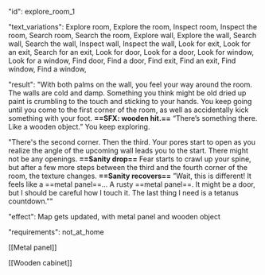 "id": explore_room_1

"text_variations":
Explore room, Explore the room, Inspect room, Inspect the room, Search room, Search the room, Explore wall, Explore the wall, Search wall, Search the wall, Inspect wall, Inspect the wall, Look for exit, Look for an exit, Search for an exit, Look for door, Look for a door, Look for window, Look for a window, Find door, Find a door, Find exit, Find an exit, Find window, Find a window,

"result":
"With both palms on the wall, you feel your way around the room. The walls are cold and damp. Something you think might be old dried up paint is crumbling to the touch and sticking to your hands. You keep going until you come to the first corner of the room, as well as accidentally kick something with your foot. **==SFX: wooden hit.==** “There’s something there. Like a wooden object.” You keep exploring. 

"There's the second corner. Then the third. Your pores start to open as you realize the angle of the upcoming wall leads you to the start. There might not be any openings. **==Sanity drop==** Fear starts to crawl up your spine, but after a few more steps between the third and the fourth corner of the room, the texture changes. **==Sanity recovers==** ”Wait, this is different! It feels like a ==metal panel==… A rusty ==metal panel==. It might be a door, but I should be careful how I touch it. The last thing I need is a tetanus countdown.""

"effect":
Map gets updated, with metal panel and wooden object

"requirements": not_at_home

[[Metal panel]]

[[Wooden cabinet]]
